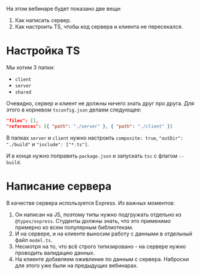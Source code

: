 На этом вебинаре будет показано две вещи:
1. Как написать сервер.
2. Как настроить TS, чтобы код сервера и клиента не пересекался.

# Настройка TS
Мы хотим 3 папки:
- `client`
- `server`
- `shared`

Очевидно, сервер и клиент не должны ничего знать друг про друга. Для этого в корневом `tsconfig.json` делаем следующее:

```json
"files": [],
"references": [{ "path": "./server" }, { "path": "./client" }]
```

В папках `server` и `client` нужно настроить `composite: true`, `"outDir": "./build"` и `"include": ["*.ts"]`.

И в конце нужно поправить `package.json` и запускать `tsc` с флагом `--build`.

# Написание сервера
В качестве сервера используется Express. Из важных моментов:
1. Он написан на JS, поэтому типы нужно подгружать отдельно из `@types/express`. Студенты должны знать, что это применимо примерно ко всем популярным библиотекам.
2. И на сервере, и на клиенте выносим работу с данными в отдельный файл `model.ts`.
3. Несмотря на то, что всё строго типизировано - на сервере нужно проводить валидацию данных.
4. На клиенте добавляем оживление по данным с сервера. Наброски для этого уже были на предыдущих вебинарах.